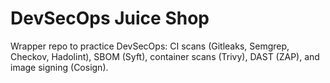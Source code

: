 # DevSecOps Juice Shop
Wrapper repo to practice DevSecOps: CI scans (Gitleaks, Semgrep, Checkov, Hadolint),
SBOM (Syft), container scans (Trivy), DAST (ZAP), and image signing (Cosign).
